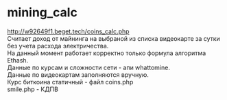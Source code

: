 # mining_calc
http://w92649f1.beget.tech/coins_calc.php \
Считает доход от майнинга на выбраной из списка видеокарте за сутки без учета расхода электричества. \
На данный момент работает корректно только формула алгоритма Ethash.\
Данные по курсам и сложности сети - апи whattomine.\
Данные по видеокартам заполняются вручную. \
Курс биткоина статичный - файл coins.php\
smile.php - КДПВ
